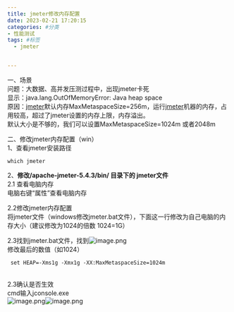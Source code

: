 ```yaml
---
title: jmeter修改内存配置
date: 2023-02-21 17:20:15
categories: #分类
- 性能测试
tags: #标签
  - jmeter


---
```



一、场景<br />问题：大数据、高并发压测过程中，出现jmeter卡死<br />显示：java.lang.OutOfMemoryError: Java heap space<br />原因：[jmeter](https://so.csdn.net/so/search?q=jmeter&spm=1001.2101.3001.7020)默认内存MaxMetaspaceSize=256m，运行[jmeter](https://so.csdn.net/so/search?q=jmeter&spm=1001.2101.3001.7020)机器的内存，占用较高，超过了jmeter设置的内存上限，内存溢出。<br />默认大小是不够的，我们可以设置MaxMetaspaceSize=1024m 或者2048m 

二、修改jmeter内存配置（win）<br />1、查看jmeter安装路径
```
which jmeter
```
2、**修改/apache-jmeter-5.4.3/bin/ 目录下的 jmeter文件**<br />2.1 查看电脑内存<br />电脑右键“属性”查看电脑内存

2.2修改jmeter内存配置<br />将jmeter文件（windows修改jmeter.bat文件），下面这一行修改为自己电脑的内存大小（建议修改为1024的倍数 1024=1G）

2.3找到jmeter.bat文件，找到![image.png](https://cdn.nlark.com/yuque/0/2023/png/25987745/1676626836929-f174665d-6429-4990-bac1-1cd6bd47debe.png#averageHue=%23f7f4f2&clientId=ud1b71ffc-04ae-4&from=paste&id=u02a87b75&originHeight=121&originWidth=1138&originalType=url&ratio=1&rotation=0&showTitle=false&size=20221&status=done&style=none&taskId=u52e6954c-64e4-4d6c-889f-72453f8d4e8&title=)<br />修改最后的数值（如1024）
```
 set HEAP=-Xms1g -Xmx1g -XX:MaxMetaspaceSize=1024m
```
<br /> 2.3确认是否生效<br />cmd输入jconsole.exe<br />![image.png](https://cdn.nlark.com/yuque/0/2023/png/25987745/1676626769782-827a2e44-f65d-435c-8e91-ce11fa158207.png#averageHue=%23d6d4d3&clientId=ud1b71ffc-04ae-4&from=paste&id=ue423a437&originHeight=476&originWidth=892&originalType=url&ratio=1&rotation=0&showTitle=false&size=90594&status=done&style=none&taskId=u167cd436-21e1-4202-9f61-e11a15a43e7&title=)![image.png](https://cdn.nlark.com/yuque/0/2023/png/25987745/1676626778968-2a60d117-06d2-4f80-99a9-876efab66f5d.png#averageHue=%23f2f1f0&clientId=ud1b71ffc-04ae-4&from=paste&id=uff90be20&originHeight=521&originWidth=656&originalType=url&ratio=1&rotation=0&showTitle=false&size=137643&status=done&style=none&taskId=u3de09fdf-85ae-40d9-bd67-1df152dbffe&title=)
